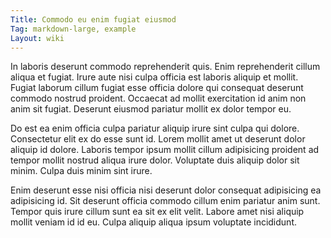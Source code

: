 ```yaml
---
Title: Commodo eu enim fugiat eiusmod
Tag: markdown-large, example
Layout: wiki
---
```

In laboris deserunt commodo reprehenderit quis. Enim reprehenderit cillum aliqua et fugiat. Irure aute nisi culpa officia est laboris aliquip et mollit. Fugiat laborum cillum fugiat esse officia dolore qui consequat deserunt commodo nostrud proident. Occaecat ad mollit exercitation id anim non anim sit fugiat. Deserunt eiusmod pariatur mollit ex dolor tempor eu.

Do est ea enim officia culpa pariatur aliquip irure sint culpa qui dolore. Consectetur elit ex do esse sunt id. Lorem mollit amet ut deserunt dolor aliquip id dolore. Laboris tempor ipsum mollit cillum adipisicing proident ad tempor mollit nostrud aliqua irure dolor. Voluptate duis aliquip dolor sit minim. Culpa duis minim sint irure.

Enim deserunt esse nisi officia nisi deserunt dolor consequat adipisicing ea adipisicing id. Sit deserunt officia commodo cillum enim pariatur anim sunt. Tempor quis irure cillum sunt ea sit ex elit velit. Labore amet nisi aliquip mollit veniam id id eu. Culpa aliquip aliqua ipsum voluptate incididunt.